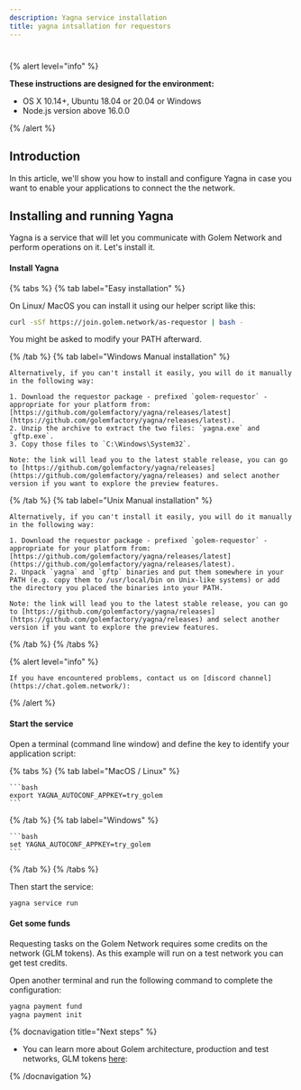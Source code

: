 ```yaml
---
description: Yagna service installation
title: yagna intsallation for requestors
---
```


#

 


{% alert level="info" %}

**These instructions are designed for the environment:**

* OS X 10.14+, Ubuntu 18.04 or 20.04 or Windows
* Node.js version above 16.0.0

{% /alert %}


## Introduction

In this article, we'll show you how to install and configure Yagna in case you want to enable your applications to connect the the network.     

## Installing and running Yagna 

Yagna is a service that will let you communicate with Golem Network and perform operations on it. Let's install it.

#### Install Yagna


{% tabs %}
{% tab label="Easy installation" %}    

On Linux/ MacOS you can install it using our helper script like this:
    
```bash
curl -sSf https://join.golem.network/as-requestor | bash -
```
You might be asked to modify your PATH afterward.

{% /tab %}
{% tab label="Windows Manual installation" %}    

    Alternatively, if you can't install it easily, you will do it manually in the following way:
    
    1. Download the requestor package - prefixed `golem-requestor` - appropriate for your platform from: [https://github.com/golemfactory/yagna/releases/latest](https://github.com/golemfactory/yagna/releases/latest).
    2. Unzip the archive to extract the two files: `yagna.exe` and `gftp.exe`.
    3. Copy those files to `C:\Windows\System32`.
    
    Note: the link will lead you to the latest stable release, you can go to [https://github.com/golemfactory/yagna/releases](https://github.com/golemfactory/yagna/releases) and select another version if you want to explore the preview features.

{% /tab %}
{% tab label="Unix Manual installation" %}


    Alternatively, if you can't install it easily, you will do it manually in the following way:
    
    1. Download the requestor package - prefixed `golem-requestor` - appropriate for your platform from: [https://github.com/golemfactory/yagna/releases/latest](https://github.com/golemfactory/yagna/releases/latest).
    2. Unpack `yagna` and `gftp` binaries and put them somewhere in your PATH (e.g. copy them to /usr/local/bin on Unix-like systems) or add the directory you placed the binaries into your PATH.

    Note: the link will lead you to the latest stable release, you can go to [https://github.com/golemfactory/yagna/releases](https://github.com/golemfactory/yagna/releases) and select another version if you want to explore the preview features.

{% /tab %}
{% /tabs %}

{% alert level="info" %}

    If you have encountered problems, contact us on [discord channel](https://chat.golem.network/): 
{% /alert  %}

#### Start the service

Open a terminal (command line window) and  define the key to identify your application script:


{% tabs %}
{% tab label="MacOS / Linux" %}  
   
    ```bash
    export YAGNA_AUTOCONF_APPKEY=try_golem
    ```

{% /tab %}
{% tab label="Windows" %}
    
    ```bash
    set YAGNA_AUTOCONF_APPKEY=try_golem
    ```

{% /tab %}
{% /tabs %}


Then start the service:

```bash
yagna service run
```


#### Get some funds

Requesting tasks on the Golem Network requires some credits on the network (GLM tokens). 
As this example will run on a test network you can get test credits.

Open another terminal and run the following command to complete the configuration:

```bash
yagna payment fund
yagna payment init
```


    
{% docnavigation title="Next steps" %}

- You can learn more about Golem architecture, production and test networks, GLM tokens [here](/docs/golem/overview):

{% /docnavigation %}





